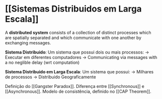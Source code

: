 ---
---

# [[Sistemas Distribuidos em Larga Escala]]

A **distributed system** consists of a collection of distinct  processes which are spatially separated and which communicate  with one another by exchanging messages.

**Sistema Distribuido**: Um sistema que possui dois ou mais processos:
	→ Executar em diferentes computadores
	→ Communicating via messages with a no neglible delay (wrt computation)

**Sistema Distribuido em Larga Escala**: Um sistema que possui:
	→ Milhares de processos
	→ Distribuido Geograficamente

Definição do [[Gangster Paradox]].
Diferença entre [[Synchronous]] e [[Asynchronous]].
Modelo de consistência, definido no [[CAP Theorem]].

